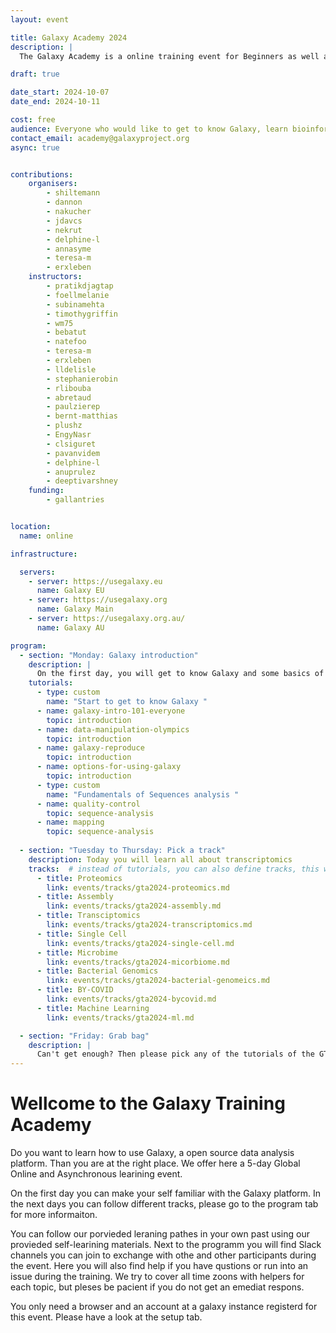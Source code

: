 ```yaml
---
layout: event

title: Galaxy Academy 2024
description: |
  The Galaxy Academy is a online training event for Beginners as well as learners who would like to improve there Galaxy data analysis skills. Over the course of one week we will have a different topic and focus every day. 

draft: true

date_start: 2024-10-07
date_end: 2024-10-11

cost: free 
audience: Everyone who would like to get to know Galaxy, learn bioinformatics data analysis, or master a specific new kind of analysis is welcome.
contact_email: academy@galaxyproject.org
async: true


contributions:
    organisers:
        - shiltemann
        - dannon
        - nakucher
        - jdavcs
        - nekrut
        - delphine-l
        - annasyme
        - teresa-m
        - erxleben
    instructors:
        - pratikdjagtap
        - foellmelanie
        - subinamehta
        - timothygriffin
        - wm75
        - bebatut
        - natefoo
        - teresa-m
        - erxleben
        - lldelisle
        - stephanierobin
        - rlibouba
        - abretaud
        - paulzierep
        - bernt-matthias
        - plushz
        - EngyNasr
        - clsiguret
        - pavanvidem
        - delphine-l
        - anuprulez
        - deeptivarshney
    funding:
        - gallantries


location:
  name: online

infrastructure:

  servers:
    - server: https://usegalaxy.eu
      name: Galaxy EU
    - server: https://usegalaxy.org
      name: Galaxy Main
    - server: https://usegalaxy.org.au/
      name: Galaxy AU

program:
  - section: "Monday: Galaxy introduction"
    description: |
      On the first day, you will get to know Galaxy and some basics of sequence data analysis. Feel free to skip this day if you don't need this introduction. Please enjoy this introduction and prepare for the upcoming days.
    tutorials:
      - type: custom
        name: "Start to get to know Galaxy "
      - name: galaxy-intro-101-everyone
        topic: introduction
      - name: data-manipulation-olympics
        topic: introduction
      - name: galaxy-reproduce
        topic: introduction
      - name: options-for-using-galaxy
        topic: introduction
      - type: custom
        name: "Fundamentals of Sequences analysis "
      - name: quality-control
        topic: sequence-analysis
      - name: mapping
        topic: sequence-analysis
 
  - section: "Tuesday to Thursday: Pick a track"
    description: Today you will learn all about transcriptomics
    tracks:  # instead of tutorials, you can also define tracks, this will create a button per tracks that will lead to a different page
      - title: Proteomics
        link: events/tracks/gta2024-proteomics.md
      - title: Assembly
        link: events/tracks/gta2024-assembly.md
      - title: Transciptomics
        link: events/tracks/gta2024-transcriptomics.md
      - title: Single Cell
        link: events/tracks/gta2024-single-cell.md
      - title: Microbime
        link: events/tracks/gta2024-micorbiome.md
      - title: Bacterial Genomics
        link: events/tracks/gta2024-bacterial-genomeics.md
      - title: BY-COVID
        link: events/tracks/gta2024-bycovid.md
      - title: Machine Learning
        link: events/tracks/gta2024-ml.md

  - section: "Friday: Grab bag"
    description: | 
      Can't get enough? Then please pick any of the tutorials of the GTN. Please be aware that we can only give consider tutorials of the first day or any that is part of a Track of the Galaxy Training Academ 2024.
---
```

# Wellcome to the Galaxy Training Academy
Do you want to learn how to use Galaxy, a open source data analysis platform. Than you are at the right place. We offer here a 5-day Global Online and Asynchronous learining event.

On the first day you can make your self familiar with the Galaxy platform. In the next days you can follow different tracks, please go to the program tab for more informaiton. 

You can follow our porvieded leraning pathes in your own past using our provieded self-learining materials. Next to the programm you will find Slack channels you can join to exchange with othe and other participants during the event. Here you will also find help if you have qustions or run into an issue during the training. We try to cover all time zoons with helpers for each topic, but pleses be pacient if you do not get an emediat respons.

You only need a browser and an account at a galaxy instance registerd for this event. Please have a look at the setup tab.